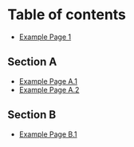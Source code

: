 # Table of contents

* [Example Page 1](README.md)

## Section A

* [Example Page A.1](section-a/example-page-a.1.md)
* [Example Page A.2](section-a/example-page-a.2.md)

## Section B

* [Example Page B.1](section-b/example-page-b.1.md)
